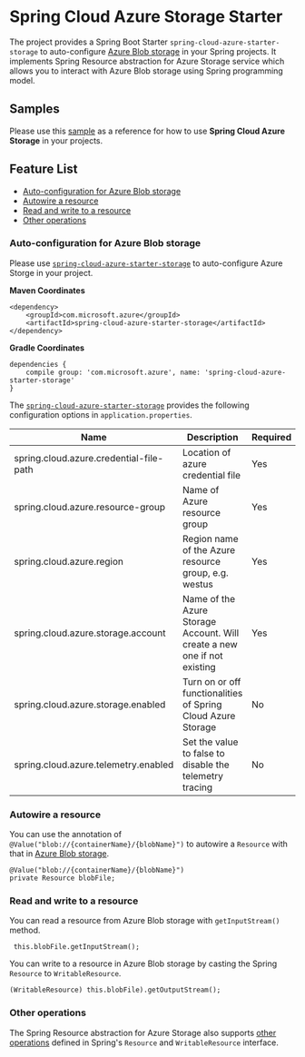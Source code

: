 # Spring Cloud Azure Storage Starter

The project provides a Spring Boot Starter `spring-cloud-azure-starter-storage` to auto-configure [Azure Blob storage](https://docs.microsoft.com/en-us/azure/storage/blobs/storage-blobs-introduction) in your Spring projects. It implements Spring Resource abstraction for Azure Storage service which allows you to interact with Azure Blob storage using Spring programming model.

## Samples 

Please use this [sample](../../spring-cloud-azure-samples/spring-cloud-azure-storage-sample/) as a reference for how to use **Spring Cloud Azure Storage** in your projects. 

## Feature List 

- [Auto-configuration for Azure Blob storage](#auto-configuration-for-azure-blob-storage)
- [Autowire a resource](#autowire-a-resource)
- [Read and write to a resource](#read-and-write-to-a-resource)
- [Other operations](#other-operations) 

### Auto-configuration for Azure Blob storage

Please use [`spring-cloud-azure-starter-storage`](spring-cloud-azure-starters/spring-cloud-azure-starter-storage/) to auto-configure Azure Storge in your project. 

**Maven Coordinates** 
```
<dependency>
    <groupId>com.microsoft.azure</groupId>
    <artifactId>spring-cloud-azure-starter-storage</artifactId>
</dependency>
```
**Gradle Coordinates** 
```
dependencies {
    compile group: 'com.microsoft.azure', name: 'spring-cloud-azure-starter-storage'
}
```

The [`spring-cloud-azure-starter-storage`](spring-cloud-azure-starters/spring-cloud-azure-starter-storage/) provides the following configuration options in `application.properties`.

Name | Description | Required | Default 
---|---|---|---
 spring.cloud.azure.credential-file-path | Location of azure credential file | Yes |
 spring.cloud.azure.resource-group | Name of Azure resource group | Yes |
 spring.cloud.azure.region | Region name of the Azure resource group, e.g. westus | Yes | 
 spring.cloud.azure.storage.account | Name of the Azure Storage Account. Will create a new one if not existing | Yes |
 spring.cloud.azure.storage.enabled | Turn on or off functionalities of Spring Cloud Azure Storage | No | true
 spring.cloud.azure.telemetry.enabled |  Set the value to false to disable the telemetry tracing | No | true

### Autowire a resource 
You can use the annotation of `@Value("blob://{containerName}/{blobName}")` to autowire a `Resource` with that in [Azure Blob storage](https://azure.microsoft.com/en-us/services/storage/blobs/).

```
@Value("blob://{containerName}/{blobName}")
private Resource blobFile;
```

### Read and write to a resource 
 You can read a resource from Azure Blob storage with `getInputStream()` method.

```
 this.blobFile.getInputStream();
```
You can write to a resource in Azure Blob storage by casting the Spring `Resource` to `WritableResource`. 

```
(WritableResource) this.blobFile).getOutputStream();
```

### Other operations 
The Spring Resource abstraction for Azure Storage also supports [other operations](https://docs.spring.io/spring/docs/current/spring-framework-reference/core.html#resources) defined in Spring's `Resource` and `WritableResource` interface. 


